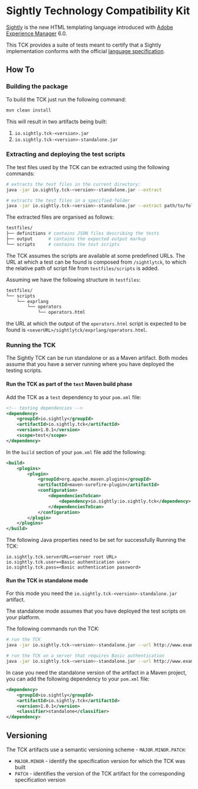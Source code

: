 Sightly Technology Compatibility Kit
====
[Sightly](http://docs.adobe.com/content/docs/en/aem/6-0/develop/sightly.html "Sightly") is the new HTML templating language introduced with [Adobe Experience Manager](http://www.adobe.com/solutions/web-experience-management.html) 6.0.

This TCK provides a suite of tests meant to certify that a Sightly implementation conforms with the official [language specification](https://github.com/Adobe-Marketing-Cloud/sightly-spec).

## How To

### Building the package
To build the TCK just run the following command:

```bash
mvn clean install
```

This will result in two artifacts being built:

1. `io.sightly.tck-<version>.jar`
2. `io.sightly.tck-<version>-standalone.jar`

### Extracting and deploying the test scripts
The test files used by the TCK can be extracted using the following commands:

```bash
# extracts the test files in the current directory:
java -jar io.sightly.tck-<version>-standalone.jar --extract 

# extracts the test files in a specified folder
java -jar io.sightly.tck-<version>-standalone.jar --extract path/to/folder
```

The extracted files are organised as follows:

```bash
testfiles/
├── definitions # contains JSON files describing the tests
├── output      # contains the expected output markup
└── scripts     # contains the test scripts
```

The TCK assumes the scripts are available at some predefined URLs. The URL at which a test can be found is composed from `/sightlytck`, to which the relative path of script file from `testfiles/scripts` is added.

Assuming we have the following structure in `testfiles`:

```bash
testfiles/
└── scripts
    └── exprlang
        └── operators
            └── operators.html
```

the URL at which the output of the `operators.html` script is expected to be found is `<severURL>/sightlytck/exprlang/operators.html`.

### Running the TCK
The Sightly TCK can be run standalone or as a Maven artifact. Both modes assume that you have a server running where you have deployed the testing scripts.

#### Run the TCK as part of the `test` Maven build phase
Add the TCK as a `test` dependency to your `pom.xml` file:

```xml
<!-- testing dependencies -->
<dependency>
    <groupId>io.sightly</groupId>
    <artifactId>io.sightly.tck</artifactId>
    <version>1.0.1</version>
    <scope>test</scope>
</dependency>
```

In the `build` section of your `pom.xml` file add the following:

```xml
<build>
    <plugins>
        <plugin>
            <groupId>org.apache.maven.plugins</groupId>
            <artifactId>maven-surefire-plugin</artifactId>
            <configuration>
                <dependenciesToScan>
                    <dependency>io.sightly:io.sightly.tck</dependency>
                </dependenciesToScan>
            </configuration>
        </plugin>
    </plugins>
</build>
```

The following Java properties need to be set for successfully Running the TCK:
```
io.sightly.tck.serverURL=<server root URL>
io.sightly.tck.user=<Basic authentication user>
io.sightly.tck.pass=<Basic authentication password>
```

#### Run the TCK in standalone mode
For this mode you need the `io.sightly.tck-<version>-standalone.jar` artifact.

The standalone mode assumes that you have deployed the test scripts on your platform.

The following commands run the TCK:

```bash
# run the TCK
java -jar io.sightly.tck-<version>-standalone.jar --url http://www.example.com

# run the TCK on a server that requires Basic authentication
java -jar io.sightly.tck-<version>-standalone.jar --url http://www.example.com --authUser user --authPass pass
```
In case you need the standalone version of the artifact in a Maven project, you can add the following dependency
to your `pom.xml` file:
```xml
<dependency>
    <groupId>io.sightly</groupId>
    <artifactId>io.sightly.tck</artifactId>
    <version>1.0.1</version>
    <classifier>standalone</classifier>
</dependency>
```

## Versioning
The TCK artifacts use a semantic versioning scheme - `MAJOR.MINOR.PATCH`:

* `MAJOR.MINOR` - identify the specification version for which the TCK was built
* `PATCH` - identifies the version of the TCK artifact for the corresponding specification version


